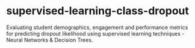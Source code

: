 # supervised-learning-class-dropout
Evaluating student demographics, engagement and performance metrics for predicting dropout likelihood using supervised learning techniques - Neural Networks &amp; Decision Trees.
